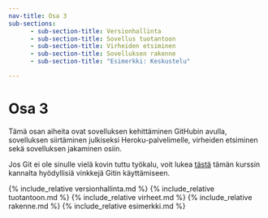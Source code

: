 ```yaml
---
nav-title: Osa 3
sub-sections:
      - sub-section-title: Versionhallinta
      - sub-section-title: Sovellus tuotantoon
      - sub-section-title: Virheiden etsiminen
      - sub-section-title: Sovelluksen rakenne
      - sub-section-title: "Esimerkki: Keskustelu"

---
```

# Osa 3

Tämä osan aiheita ovat sovelluksen kehittäminen GitHubin avulla, sovelluksen siirtäminen julkiseksi Heroku-palvelimelle, virheiden etsiminen sekä sovelluksen jakaminen osiin.

Jos Git ei ole sinulle vielä kovin tuttu työkalu, voit lukea [tästä](../../pages/git_vinkit.html) tämän kurssin kannalta hyödyllisiä vinkkejä Gitin käyttämiseen.

{% include_relative versionhallinta.md %}
{% include_relative tuotantoon.md %}
{% include_relative virheet.md %}
{% include_relative rakenne.md %}
{% include_relative esimerkki.md %}